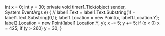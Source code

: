 int x = 0; 
int y = 30; 
private void timer1_Tick(object sender, System.EventArgs e)
{
// label1.Text = label1.Text.Substring(1) + label1.Text.Substring(0,1); 
label1.Location = new Point(x, label1.Location.Y); 
label2.Location = new Point(label1.Location.Y, y); 
x -= 5; 
y += 5; 
if (x < 0) x = 425; 
if (y > 260) y = 30; 
}
